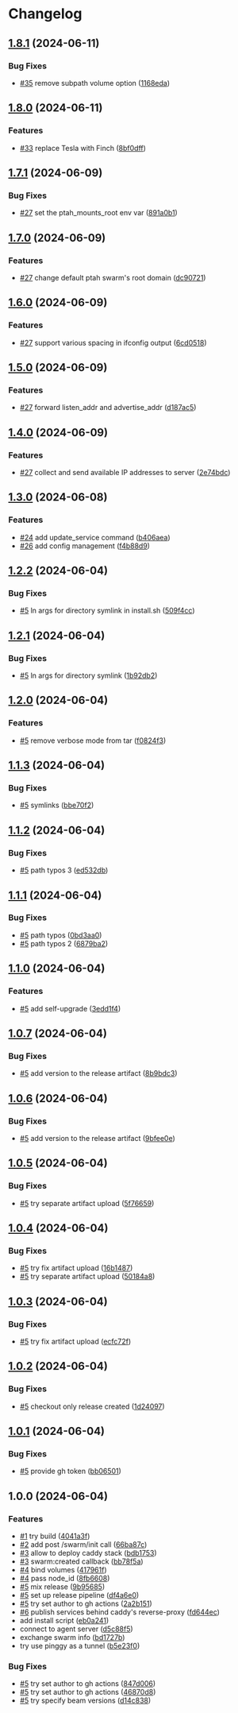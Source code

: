 # Changelog

## [1.8.1](https://github.com/ptah-sh/ptah_agent/compare/v1.8.0...v1.8.1) (2024-06-11)


### Bug Fixes

* [#35](https://github.com/ptah-sh/ptah_agent/issues/35) remove subpath volume option ([1168eda](https://github.com/ptah-sh/ptah_agent/commit/1168eda448212e4a2a8b4d0092bccb676f2aa055))

## [1.8.0](https://github.com/ptah-sh/ptah_agent/compare/v1.7.1...v1.8.0) (2024-06-11)


### Features

* [#33](https://github.com/ptah-sh/ptah_agent/issues/33) replace Tesla with Finch ([8bf0dff](https://github.com/ptah-sh/ptah_agent/commit/8bf0dffa7a1173f5508af562cd91b1c5b6f55332))

## [1.7.1](https://github.com/ptah-sh/ptah_agent/compare/v1.7.0...v1.7.1) (2024-06-09)


### Bug Fixes

* [#27](https://github.com/ptah-sh/ptah_agent/issues/27) set the ptah_mounts_root env var ([891a0b1](https://github.com/ptah-sh/ptah_agent/commit/891a0b1921ff3c8e4d530511ae0de32e566b02a7))

## [1.7.0](https://github.com/ptah-sh/ptah_agent/compare/v1.6.0...v1.7.0) (2024-06-09)


### Features

* [#27](https://github.com/ptah-sh/ptah_agent/issues/27) change default ptah swarm's root domain ([dc90721](https://github.com/ptah-sh/ptah_agent/commit/dc90721099a44cd2a8c936d0b5a05c024df727ec))

## [1.6.0](https://github.com/ptah-sh/ptah_agent/compare/v1.5.0...v1.6.0) (2024-06-09)


### Features

* [#27](https://github.com/ptah-sh/ptah_agent/issues/27) support various spacing in ifconfig output ([6cd0518](https://github.com/ptah-sh/ptah_agent/commit/6cd0518350ca78a0eeea33f1f5376c52be518c47))

## [1.5.0](https://github.com/ptah-sh/ptah_agent/compare/v1.4.0...v1.5.0) (2024-06-09)


### Features

* [#27](https://github.com/ptah-sh/ptah_agent/issues/27) forward listen_addr and advertise_addr ([d187ac5](https://github.com/ptah-sh/ptah_agent/commit/d187ac5e058053fbe4cd2dda99e59504bdd3bbcd))

## [1.4.0](https://github.com/ptah-sh/ptah_agent/compare/v1.3.0...v1.4.0) (2024-06-09)


### Features

* [#27](https://github.com/ptah-sh/ptah_agent/issues/27) collect and send available IP addresses to server ([2e74bdc](https://github.com/ptah-sh/ptah_agent/commit/2e74bdcc200bb2e9fc0b81b569c9ddd2b724bae8))

## [1.3.0](https://github.com/ptah-sh/ptah_agent/compare/v1.2.2...v1.3.0) (2024-06-08)


### Features

* [#24](https://github.com/ptah-sh/ptah_agent/issues/24) add update_service command ([b406aea](https://github.com/ptah-sh/ptah_agent/commit/b406aea8b4751353bbc5893c3cf7a1094b32e2a8))
* [#26](https://github.com/ptah-sh/ptah_agent/issues/26) add config management ([f4b88d9](https://github.com/ptah-sh/ptah_agent/commit/f4b88d9bc294056617f8fba5542e843a8fa0cb31))

## [1.2.2](https://github.com/ptah-sh/ptah_agent/compare/v1.2.1...v1.2.2) (2024-06-04)


### Bug Fixes

* [#5](https://github.com/ptah-sh/ptah_agent/issues/5) ln args for directory symlink in install.sh ([509f4cc](https://github.com/ptah-sh/ptah_agent/commit/509f4ccab0feceee6bd948c9358dde5b9627ede1))

## [1.2.1](https://github.com/ptah-sh/ptah_agent/compare/v1.2.0...v1.2.1) (2024-06-04)


### Bug Fixes

* [#5](https://github.com/ptah-sh/ptah_agent/issues/5) ln args for directory symlink ([1b92db2](https://github.com/ptah-sh/ptah_agent/commit/1b92db2f0a76ddf461255921a927e4cc4722719d))

## [1.2.0](https://github.com/ptah-sh/ptah_agent/compare/v1.1.3...v1.2.0) (2024-06-04)


### Features

* [#5](https://github.com/ptah-sh/ptah_agent/issues/5) remove verbose mode from tar ([f0824f3](https://github.com/ptah-sh/ptah_agent/commit/f0824f371b5641d5ea1ffa7836e35eaab6a9282b))

## [1.1.3](https://github.com/ptah-sh/ptah_agent/compare/v1.1.2...v1.1.3) (2024-06-04)


### Bug Fixes

* [#5](https://github.com/ptah-sh/ptah_agent/issues/5) symlinks ([bbe70f2](https://github.com/ptah-sh/ptah_agent/commit/bbe70f282cb42ef783fc844b1bf122a1e4e062d3))

## [1.1.2](https://github.com/ptah-sh/ptah_agent/compare/v1.1.1...v1.1.2) (2024-06-04)


### Bug Fixes

* [#5](https://github.com/ptah-sh/ptah_agent/issues/5) path typos 3 ([ed532db](https://github.com/ptah-sh/ptah_agent/commit/ed532db2b95d7cd6bac2cccaa920a5fed245e0b6))

## [1.1.1](https://github.com/ptah-sh/ptah_agent/compare/v1.1.0...v1.1.1) (2024-06-04)


### Bug Fixes

* [#5](https://github.com/ptah-sh/ptah_agent/issues/5) path typos ([0bd3aa0](https://github.com/ptah-sh/ptah_agent/commit/0bd3aa0e39a7993e6a85c7cede614d3c291065e4))
* [#5](https://github.com/ptah-sh/ptah_agent/issues/5) path typos 2 ([6879ba2](https://github.com/ptah-sh/ptah_agent/commit/6879ba26ba169daf14d5b2f587e94a23d22eb126))

## [1.1.0](https://github.com/ptah-sh/ptah_agent/compare/v1.0.7...v1.1.0) (2024-06-04)


### Features

* [#5](https://github.com/ptah-sh/ptah_agent/issues/5) add self-upgrade ([3edd1f4](https://github.com/ptah-sh/ptah_agent/commit/3edd1f43c0ab56079c87822b7b6b5138ab0811f5))

## [1.0.7](https://github.com/ptah-sh/ptah_agent/compare/v1.0.6...v1.0.7) (2024-06-04)


### Bug Fixes

* [#5](https://github.com/ptah-sh/ptah_agent/issues/5) add version to the release artifact ([8b9bdc3](https://github.com/ptah-sh/ptah_agent/commit/8b9bdc3e150400084c4cfdabdc0843b038ef2a6b))

## [1.0.6](https://github.com/ptah-sh/ptah_agent/compare/v1.0.5...v1.0.6) (2024-06-04)


### Bug Fixes

* [#5](https://github.com/ptah-sh/ptah_agent/issues/5) add version to the release artifact ([9bfee0e](https://github.com/ptah-sh/ptah_agent/commit/9bfee0edb265a1a34fb0bbd9d81f3483bfee5b13))

## [1.0.5](https://github.com/ptah-sh/ptah_agent/compare/v1.0.4...v1.0.5) (2024-06-04)


### Bug Fixes

* [#5](https://github.com/ptah-sh/ptah_agent/issues/5) try separate artifact upload ([5f76659](https://github.com/ptah-sh/ptah_agent/commit/5f7665931381eeb9fde385ce6d93e9848a6de6f8))

## [1.0.4](https://github.com/ptah-sh/ptah_agent/compare/v1.0.3...v1.0.4) (2024-06-04)


### Bug Fixes

* [#5](https://github.com/ptah-sh/ptah_agent/issues/5) try fix artifact upload ([16b1487](https://github.com/ptah-sh/ptah_agent/commit/16b1487514ef9c29b51c300c3037f59bff9e2d0d))
* [#5](https://github.com/ptah-sh/ptah_agent/issues/5) try separate artifact upload ([50184a8](https://github.com/ptah-sh/ptah_agent/commit/50184a8f7de038e26b5fe0df5ddbdb5b021b6eb7))

## [1.0.3](https://github.com/ptah-sh/ptah_agent/compare/v1.0.2...v1.0.3) (2024-06-04)


### Bug Fixes

* [#5](https://github.com/ptah-sh/ptah_agent/issues/5) try fix artifact upload ([ecfc72f](https://github.com/ptah-sh/ptah_agent/commit/ecfc72fbf484285c9162478e0ffe1b3fc60c2298))

## [1.0.2](https://github.com/ptah-sh/ptah_agent/compare/v1.0.1...v1.0.2) (2024-06-04)


### Bug Fixes

* [#5](https://github.com/ptah-sh/ptah_agent/issues/5) checkout only release created ([1d24097](https://github.com/ptah-sh/ptah_agent/commit/1d24097e094cb3b0692e99095d1b19561e8ae294))

## [1.0.1](https://github.com/ptah-sh/ptah_agent/compare/v1.0.0...v1.0.1) (2024-06-04)


### Bug Fixes

* [#5](https://github.com/ptah-sh/ptah_agent/issues/5) provide gh token ([bb06501](https://github.com/ptah-sh/ptah_agent/commit/bb06501a2a3bdcec26e63fde1f4ec6bb35cf43cd))

## 1.0.0 (2024-06-04)


### Features

* [#1](https://github.com/ptah-sh/ptah_agent/issues/1) try build ([4041a3f](https://github.com/ptah-sh/ptah_agent/commit/4041a3fd59156a851f1b2167e4103f8340bfc86f))
* [#2](https://github.com/ptah-sh/ptah_agent/issues/2) add post /swarm/init call ([66ba87c](https://github.com/ptah-sh/ptah_agent/commit/66ba87c59bff152623e4868db4a86db5557a1811))
* [#3](https://github.com/ptah-sh/ptah_agent/issues/3) allow to deploy caddy stack ([bdb1753](https://github.com/ptah-sh/ptah_agent/commit/bdb1753deb740469449c41fd59736dcd6ea7fa5c))
* [#3](https://github.com/ptah-sh/ptah_agent/issues/3) swarm:created callback ([bb78f5a](https://github.com/ptah-sh/ptah_agent/commit/bb78f5a8f0e1ddf5e777c79f7d8cc3a5ce5c702c))
* [#4](https://github.com/ptah-sh/ptah_agent/issues/4) bind volumes ([417961f](https://github.com/ptah-sh/ptah_agent/commit/417961f14fe767b130f5ec789698c9d046ec7fbe))
* [#4](https://github.com/ptah-sh/ptah_agent/issues/4) pass node_id ([8fb6608](https://github.com/ptah-sh/ptah_agent/commit/8fb6608e1088ff1e49a7572409ac4bad085d6a96))
* [#5](https://github.com/ptah-sh/ptah_agent/issues/5) mix release ([9b95685](https://github.com/ptah-sh/ptah_agent/commit/9b956854f82695bda5caab9165a985f9f0c0ce00))
* [#5](https://github.com/ptah-sh/ptah_agent/issues/5) set up release pipeline ([df4a6e0](https://github.com/ptah-sh/ptah_agent/commit/df4a6e0795f9457648ba324b3752f36bf90b58cc))
* [#5](https://github.com/ptah-sh/ptah_agent/issues/5) try set author to gh actions ([2a2b151](https://github.com/ptah-sh/ptah_agent/commit/2a2b151d4c6f0b0cf7a02c00d059eec9b29bf289))
* [#6](https://github.com/ptah-sh/ptah_agent/issues/6) publish services behind caddy's reverse-proxy ([fd644ec](https://github.com/ptah-sh/ptah_agent/commit/fd644ec498787ee02bb0d2181a2e6f75e80cdac8))
* add install script ([eb0a241](https://github.com/ptah-sh/ptah_agent/commit/eb0a241122f7639e72a591b904924a10d0ae423c))
* connect to agent server ([d5c88f5](https://github.com/ptah-sh/ptah_agent/commit/d5c88f5acfebda5edcfc5b7b58779b53b56287c3))
* exchange swarm info ([bd1727b](https://github.com/ptah-sh/ptah_agent/commit/bd1727b86a676ea1b05d7f94900a3e2aa5977b89))
* try use pinggy as a tunnel ([b5e23f0](https://github.com/ptah-sh/ptah_agent/commit/b5e23f0308fd1533643368961cdd538c171603be))


### Bug Fixes

* [#5](https://github.com/ptah-sh/ptah_agent/issues/5) try set author to gh actions ([847d006](https://github.com/ptah-sh/ptah_agent/commit/847d006bbcb79787e36d5172b3d4469c4bb94b93))
* [#5](https://github.com/ptah-sh/ptah_agent/issues/5) try set author to gh actions ([46870d8](https://github.com/ptah-sh/ptah_agent/commit/46870d89e0bd6fe0a2f4ea73ce55afea2feb86b6))
* [#5](https://github.com/ptah-sh/ptah_agent/issues/5) try specify beam versions ([d14c838](https://github.com/ptah-sh/ptah_agent/commit/d14c8381d865f77cdc19676ffa4a4d11228f47c7))
